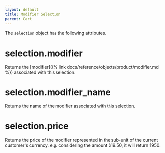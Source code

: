 ```yaml
---
layout: default
title: Modifier Selection
parent: Cart
---
```


The `selection` object has the following attributes.

# selection.modifier

Returns the [modifier]({% link docs/reference/objects/product/modifier.md %}) associated with this selection.

# selection.modifier_name

Returns the name of the modifier associated with this selection.

# selection.price

Returns the price of the modifier represented in the sub-unit of the current customer's currency.
e.g. considering the amount $19.50, it will return 1950.
